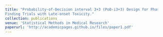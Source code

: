 ```yaml
---
title: "Probability-of-Decision interval 3+3 (PoD-i3+3) Design for Phase I Dose
Finding Trials with Late-onset Toxicity."
collection: publications
venue: 'Statistical Methods in Medical Research'
paperurl: 'http://academicpages.github.io/files/paper1.pdf'
---
```

